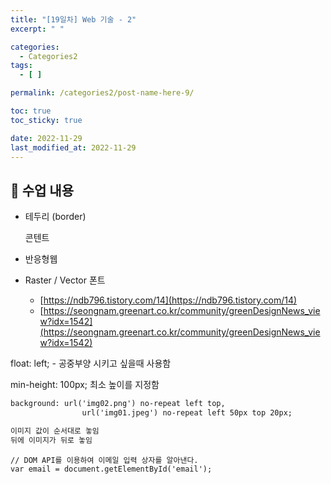 ```yaml
---
title: "[19일차] Web 기술 - 2"
excerpt: " "

categories:
  - Categories2
tags:
  - [ ]

permalink: /categories2/post-name-here-9/

toc: true
toc_sticky: true

date: 2022-11-29
last_modified_at: 2022-11-29
---
```


## 🦥 수업 내용

- 테두리 (border)
    
    <p> 콘텐트 </p>
    
- 반응형웹
- Raster / Vector 폰트
    - [https://ndb796.tistory.com/14](https://ndb796.tistory.com/14)
    - [https://seongnam.greenart.co.kr/community/greenDesignNews_view?idx=1542](https://seongnam.greenart.co.kr/community/greenDesignNews_view?idx=1542)

float: left; - 공중부양 시키고 싶을때 사용함

min-height: 100px; 최소 높이를 지정함

```html
background: url('img02.png') no-repeat left top,
                url('img01.jpeg') no-repeat left 50px top 20px;

이미지 값이 순서대로 놓임
뒤에 이미지가 뒤로 놓임
```

```
// DOM API를 이용하여 이메일 입력 상자를 알아낸다.
var email = document.getElementById('email');
```